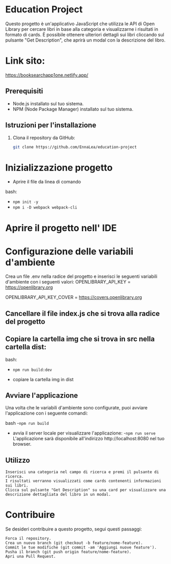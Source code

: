 # Education Project

Questo progetto è un'applicativo JavaScript che utilizza le API di Open Library per cercare libri in base alla categoria e visualizzarne i risultati in formato di cards. È possibile ottenere ulteriori dettagli sui libri cliccando sul pulsante "Get Description", che aprirà un modal con la descrizione del libro.

# Link sito:
https://booksearchapp1one.netlify.app/

## Prerequisiti

- Node.js installato sul tuo sistema.
- NPM (Node Package Manager) installato sul tuo sistema.

## Istruzioni per l'installazione

1. Clona il repository da GitHub:

   ```bash
   git clone https://github.com/EnnaLea/education-project
   ```

# Inizializzazione progetto

- Aprire il file da linea di comando

bash:

- `npm init -y`
- `npm i -D webpack webpack-cli `

# Aprire il progetto nell' IDE

# Configurazione delle variabili d'ambiente

Crea un file .env nella radice del progetto e inserisci le seguenti variabili d'ambiente con i seguenti valori:
OPENLIBRARY_API_KEY = https://openlibrary.org

OPENLIBRARY_API_KEY_COVER = https://covers.openlibrary.org

## Cancellare il file index.js che si trova alla radice del progetto

## Copiare la cartella img che si trova in src nella cartella dist:

bash:

- `npm run build:dev`

- copiare la cartella img in dist

## Avviare l'applicazione

Una volta che le variabili d'ambiente sono configurate, puoi avviare l'applicazione con i seguente comandi:

bash -`npm run build`

- avvia il server locale per visualizzare l'applicazione: -`npm run serve`
  L'applicazione sarà disponibile all'indirizzo http://localhost:8080 nel tuo browser.

## Utilizzo

    Inserisci una categoria nel campo di ricerca e premi il pulsante di ricerca.
    I risultati verranno visualizzati come cards contenenti informazioni sui libri.
    Clicca sul pulsante "Get Description" su una card per visualizzare una descrizione dettagliata del libro in un modal.

# Contribuire

Se desideri contribuire a questo progetto, segui questi passaggi:

    Forca il repository.
    Crea un nuovo branch (git checkout -b feature/nome-feature).
    Commit le tue modifiche (git commit -am 'Aggiungi nuove feature').
    Pusha il branch (git push origin feature/nome-feature).
    Apri una Pull Request.
